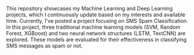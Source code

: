 This repository showcases my Machine Learning and Deep Learning projects, which I continuously update based on my interests and available time. 
Currently, I've posted a project focusing on SMS Spam Classification. 
In this project, three traditional machine learning models (SVM, Random Forest, XGBoost) and two neural network structures (LSTM, TextCNN) are explored. 
These models are evaluated for their effectiveness in classifying SMS messages as spam or not.
